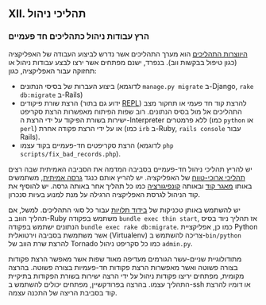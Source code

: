 ## XII. תהליכי ניהול
### הרץ עבודות ניהול כתהליכים חד פעמיים

[היווצרות התהליכים](./concurrency) הוא מערך התהליכים אשר נדרש לביצוע העבודה של האפליקציה (כגון טיפול בבקשות ווב). בנפרד, ישנם מפתחים אשר ירצו לבצע עבודות ניהול או תחזוקה עבור האפליקציה, כגון:

* ביצוע העברות של בסיסי הנתונים (לדוגמא `manage.py migrate` ב-Django, `rake db:migrate` ב-Rails)
* הרצת שורת פיקודים (ידוע גם בתור [REPL](http://en.wikipedia.org/wiki/Read-eval-print_loop)) להרצת קוד חד פעמי או תחקור מצב התהליכים אל מול בסיס הנתונים. רוב שפות הפיתוח מאפשרות הרצת סקריפט ישירות בשורת הפיקוד על ידי הרצת ה-Interpreter ללא פרמטרים (כמו `python` או `perl`) או על ידי הרצת פקודה אחרת (כמו `irb` ב-Ruby, `rails console` עבור Rails).
* הרצת סקריפטים חד-פעמיים בקוד עצמו (לדוגמא `php scripts/fix_bad_records.php`).

יש להריץ תהליכי ניהול חד-פעמיים בסביבה המדמה את הסביבה האמיתית שבה רצים [תהליכי ארוכי-טווח](./processes) של האפליקציה. יש להריץ אותם כנגד [גרסה אמיתית](./build-release-run), משתמשים באותו [מאגר קוד](./codebase) ובאותה [קונפיגורציה](./config) כמו כל תהליך אחר באותה גרסה. יש להוסיף את קוד הניהול לגרסת האפליקציה הרגילה על מנת למנוע בעיות סנכרון.

יש להשתמש באותן טכניקות של [בידוד תלויות](./dependencies) עבור כל סוגי התהליכים. למשל, אם תהליך הווב ב-Ruby משתמש בפקודה `bundle exec thin start`, אז תהליך ניוד בסיס הנתונים ישתמש בפקודה `bundle exec rake db:migrate`. כמו כן, אפליקציית Python אשר משתמשת בסביבה וירטואלית (Virtualenv) צריכה להשתמש ב-`bin/python` להרצת שרת הווב של Tornado כמו כל סקריפט ניהול `admin.py`.

מתודולוגיית שניים-עשר הגורמים מעדיפה מאוד שפות אשר מאפשר הרצת פקודות בצורה פשוטה ואשר מאפשרות הרצת פקודות חד-פעמיות בצורה פשוטה. בהרצה מקומית, מפתחים יריצו פקודות ניהול על ידי הרצה ישירות בשורת הפקודות בתיקיית התהליך עצמו. בהרצה בפרודקשיין, מפתחים יכולים להשתמש ב-ssh או דומיו להרצת קוד בסביבת הריצה של התכנה עצמה.
